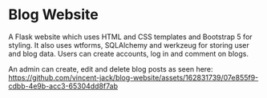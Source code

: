 <h1>Blog Website</h1>
A Flask website which uses HTML and CSS templates and Bootstrap 5 for styling. It also uses wtforms, SQLAlchemy and werkzeug for storing user and blog data.
Users can create accounts, log in and comment on blogs.

An admin can create, edit and delete blog posts as seen here:
https://github.com/vincent-jack/blog-website/assets/162831739/07e855f9-cdbb-4e9b-acc3-65304dd8f7ab

